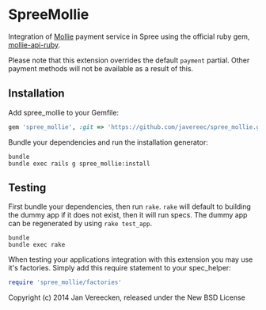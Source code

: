 SpreeMollie
===========

Integration of [Mollie](http://mollie.nl) payment service in Spree using the official ruby gem, [mollie-api-ruby](http://https://github.com/mollie/mollie-api-ruby).

Please note that this extension overrides the default `payment` partial. Other payment methods will not be available as a result of this.

Installation
------------

Add spree_mollie to your Gemfile:

```ruby
gem 'spree_mollie', :git => 'https://github.com/javereec/spree_mollie.git', :branch => '2-2-stable'
```

Bundle your dependencies and run the installation generator:

```shell
bundle
bundle exec rails g spree_mollie:install
```

Testing
-------

First bundle your dependencies, then run `rake`. `rake` will default to building the dummy app if it does not exist, then it will run specs. The dummy app can be regenerated by using `rake test_app`.

```shell
bundle
bundle exec rake
```

When testing your applications integration with this extension you may use it's factories.
Simply add this require statement to your spec_helper:

```ruby
require 'spree_mollie/factories'
```

Copyright (c) 2014 Jan Vereecken, released under the New BSD License
